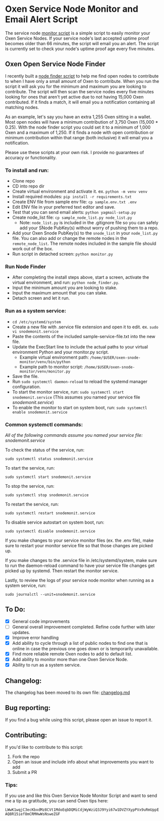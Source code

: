 # Oxen Service Node Monitor and Email Alert Script

The service node [monitor script](monitor.py) is a simple script to easily monitor your Oxen Service Nodes. If your
service node's last accepted uptime proof becomes older than 66 minutes, the script will email you an alert. The script
is currently set to check your node's uptime proof age every five minutes.

## Oxen Open Service Node Finder

I recently built a [node finder script](node_finder.py) to help me find open nodes to contribute to when I have only a
small amount of Oxen to contribute. When you run the script it will ask you for the minimum and maximum you are looking
to contribute. The script will then scan the service nodes every five minutes looking for ones that aren't yet active
due to not having 15,000 Oxen contributed. If it finds a match, it will email you a notification containing all
matching nodes.

As an example, let's say you have an extra 1,255 Oxen sitting in a wallet. Most open nodes will have a minimum
contribution of 3,750 Oxen (15,000 * 0.25). With the node finder script you could set it to a minimum of 1,000 Oxen and
a maximum of 1,250. If it finds a node with open contribution or minimum contribution within that range (both inclusive)
it will email you a notification.

Please use these scripts at your own risk. I provide no guarantees of accuracy or functionality.


### To install and run:
 - Clone repo
 - CD into repo dir
 - Create virtual environment and activate it. ex. `python -m venv venv`
 - Install required modules: `pip install -r requirements.txt`
 - Create ENV file from sample env file: `cp sample.env.txt .env`
 - Edit ENV file in your preferred text editor and save.
 - Test that you can send email alerts: `python yagmail-setup.py`
 - Create node_list file: `cp sample_node_list.py node_list.py`
   - Note: `node_list.py` is included in the .gitignore file so you can safely add your SNode PubKey(s) without worry of pushing them to a repo.
 - Add your Oxen Snode PubKey(s) to the `snode_list` in your `node_list.py` file. You can also add or change the remote nodes in the `remote_node_list`. The remote nodes included in the sample file should work out of the box.   
 - Run script in detached screen: `python monitor.py`

### Run Node Finder
 - After completing the install steps above, start a screen, activate the virtual environment, and run: `python node_finder.py`.
 - Input the minimum amount you are looking to stake.
 - Input the maximum amount that you can stake.
 - Detach screen and let it run.

### Run as a system service:
 - `cd /etc/systemd/system`
 - Create a new file with .service file extension and open it to edit. ex. `sudo vi snodemonit.service`
 - Paste the contents of the included sample-service-file.txt into the new file.
 - Update the ExecStart line to include the actual paths to your virtual environment Python and your monitor.py script.
   - Example virtual environment path: `/home/$USER/oxen-snode-monitor/venv/bin/python`
   - Example path to monitor script: `/home/$USER/oxen-snode-monitor/venv/monitor.py`
 - Save the file.
 - Run `sudo systemctl daemon-reload` to reload the systemd manager configuration.
 - To start the monitor service, run: `sudo systemctl start snodemonit.service` (This assumes you named your service file *snodemonit.service*)
 - To enable the monitor to start on system boot, run: `sudo systemctl enable snodemonit.service`


### Common systemctl commands:

*All of the following commands assume you named your service file: snodemonit.service*

To check the status of the service, run:

`sudo systemctl status snodemonit.service`

To start the service, run:

`sudo systemctl start snodemonit.service`

To stop the service, run:

`sudo systemctl stop snodemonit.service`

To restart the service, run:

`sudo systemctl restart snodemonit.service`

To disable service autostart on system boot, run: 

`sudo systemctl disable snodemonit.service`

If you make changes to your service monitor files (ex. the .env file), make sure to restart your monitor service file so that those changes are picked up.

If you make changes to the .service file in /etc/systemd/system, make sure to run the daemon-reload command to have your service file changes get picked up by systemd. Then restart the monitor service.

Lastly, to review the logs of your service node monitor when running as a system service, run:

`sudo journalctl --unit=snodemonit.service`


## To Do:
 - [x] General code improvements
 - [ ] General overall improvement completed. Refine code further with later updates.
 - [x] Improve error handling
 - [x] Add ability to cycle through a list of public nodes to find one that is online in case the previous one goes down or is temporarily unavailable.
 - [x] Find more reliable remote Oxen nodes to add to default list.
 - [x] Add ability to monitor more than one Oxen Service Node.
 - [x] Ability to run as a system service.

## Changelog:

The changelog has been moved to its own file: [changelog.md](changelog.md)

## Bug reporting:

If you find a bug while using this script, please open an issue to report it.

## Contributing:

If you'd like to contribute to this script:
 1. Fork the repo
 1. Open an issue and include info about what improvements you want to add
 1. Submit a PR

### Tips:

If you use and like this Oxen Service Node Monitor Script and want to send me a tip as gratitude, you can send Oxen tips here:

`LWwK1wqjC3ecKbxdMz8CVt1MdoEqbDQMiCdjWyWziQ3J9Yyi67w1DVZYXypPVx9uRmUppEAQ8R15ief8mCRMHwWsNsweZGF`
